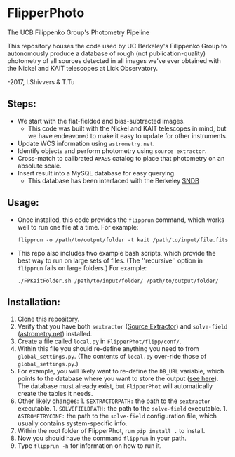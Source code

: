 # FlipperPhoto
The UCB Filippenko Group's Photometry Pipeline

This repository houses the code used by UC Berkeley's Filippenko Group
to autonomously produce a database of rough (not publication-quality) photometry
of all sources detected in all images we've ever obtained with the Nickel
and KAIT telescopes at Lick Observatory.

-2017, I.Shivvers & T.Tu


## Steps:

 - We start with the flat-fielded and bias-subtracted images.
   - This code was built with the Nickel and KAIT telescopes in mind, but we have endeavored
    to make it easy to update for other instruments.
 - Update WCS information using ``astrometry.net``.
 - Identify objects and perform photometry using ``source extractor``.
 - Cross-match to calibrated ``APASS`` catalog to place that photometry on an absolute scale.
 - Insert result into a MySQL database for easy querying.
   - This database has been interfaced with the Berkeley [SNDB](http://heracles.astro.berkeley.edu/sndb/) 

## Usage:

 - Once installed, this code provides the ``flipprun`` command, which works well to run one file at a time. For example:

    ``flipprun -o /path/to/output/folder -t kait /path/to/input/file.fits``

 - This repo also includes two example bash scripts, which provide the best way to run on large sets of files.  (The ''recursive'' option in ``flipprun`` fails on large folders.)  For example:

    ``./FPKaitFolder.sh /path/to/input/folder/ /path/to/output/folder/``


## Installation:

 1. Clone this repository.
 1. Verify that you have both ``sextractor`` ([Source Extractor](http://www.astromatic.net/software/sextractor)) and ``solve-field`` ([astrometry.net](http://astrometry.net/)) installed.
 1. Create a file called ``local.py`` in ``FlipperPhot/flipp/conf/``. 
   1. Within this file you should re-define anything you need to from ``global_settings.py``. (The contents of ``local.py`` over-ride those of ``global_settings.py``.)
   1. For example, you will likely want to re-define the ``DB_URL`` variable, which points to the database where you want to store the output ([see here](http://docs.sqlalchemy.org/en/latest/core/engines.html)). The database must already exist, but ``FlipperPhot`` will automatically create the tables it needs.
   1. Other likely changes:
     1. ``SEXTRACTORPATH:`` the path to the ``sextractor`` executable.
     1. ``SOLVEFIELDPATH:`` the path to the ``solve-field`` executable.
     1. ``ASTROMETRYCONF:`` the path to the ``solve-field`` configuration file, which usually contains system-specific info.
 1. Within the root folder of FlipperPhot, run ``pip install .`` to install.
   1. Now you should have the command ``flipprun`` in your path.
   1. Type ``flipprun -h`` for information on how to run it.

